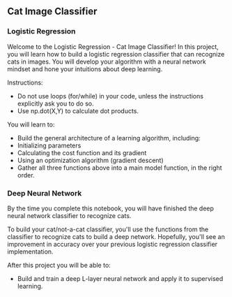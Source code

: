 ## Cat Image Classifier

### Logistic Regression
Welcome to the Logistic Regression - Cat Image Classifier! In this project, you will learn how to build a logistic regression classifier that can recognize cats in images. You will develop your algorithm with a neural network mindset and hone your intuitions about deep learning.

Instructions:

- Do not use loops (for/while) in your code, unless the instructions explicitly ask you to do so.
- Use np.dot(X,Y) to calculate dot products.

You will learn to:

- Build the general architecture of a learning algorithm, including:
- Initializing parameters
- Calculating the cost function and its gradient
- Using an optimization algorithm (gradient descent)
- Gather all three functions above into a main model function, in the right order.

### Deep Neural Network

By the time you complete this notebook, you will have finished the deep neural network classifier to recognize cats.

To build your cat/not-a-cat classifier, you'll use the functions from the classifier to recognize cats to build a deep network. Hopefully, you'll see an improvement in accuracy over your previous logistic regression classifier implementation.

After this project you will be able to:

- Build and train a deep L-layer neural network and apply it to supervised learning.
